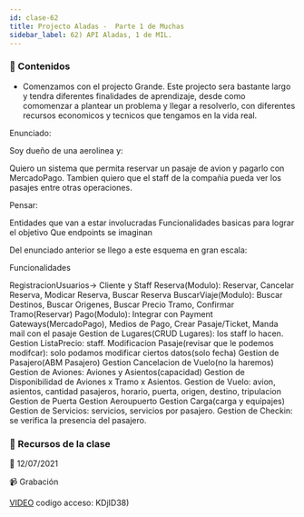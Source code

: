```yaml
---
id: clase-62
title: Projecto Aladas -  Parte 1 de Muchas
sidebar_label: 62) API Aladas, 1 de MIL.
---
```




### 📝 Contenidos

- Comenzamos con el projecto Grande. Este projecto sera bastante largo y tendra diferentes finalidades de aprendizaje, desde como comomenzar a plantear un problema y llegar a resolverlo, con diferentes recursos economicos y tecnicos que tengamos en la vida real.

Enunciado:

Soy dueño de una aerolinea y:

Quiero un sistema que permita reservar un pasaje de avion y pagarlo con MercadoPago.
Tambien quiero que el staff de la compañia pueda ver los pasajes entre otras operaciones.

Pensar:

Entidades que van a estar involucradas
Funcionalidades basicas para lograr el objetivo
Que endpoints se imaginan


Del enunciado anterior se llego a este esquema en gran escala:

Funcionalidades

RegistracionUsuarios-> Cliente y Staff
Reserva(Modulo): Reservar, Cancelar Reserva, Modicar Reserva, Buscar Reserva
BuscarViaje(Modulo): Buscar Destinos, Buscar Origenes, Buscar Precio Tramo, Confirmar Tramo(Reservar)
Pago(Modulo): Integrar con Payment Gateways(MercadoPago), Medios de Pago, Crear Pasaje/Ticket, Manda mail con el pasaje
Gestion de Lugares(CRUD Lugares): los staff lo hacen.
Gestion ListaPrecio: staff.
Modificacion Pasaje(revisar que le podemos modifcar): solo podamos modificar ciertos datos(solo fecha)
Gestion de Pasajero(ABM Pasajero)
Gestion Cancelacion de Vuelo(no la haremos)
Gestion de Aviones: Aviones y Asientos(capacidad)
Gestion de Disponibilidad de Aviones x Tramo x Asientos.
Gestion de Vuelo: avion, asientos, cantidad pasajeros, horario, puerta, origen, destino, tripulacion
Gestion de Puerta
Gestion Aeroupuerto
Gestion Carga(carga y equipajes)
Gestion de Servicios: servicios, servicios por pasajero.
Gestion de Checkin: se verifica la presencia del pasajero.

### 🚀 Recursos de la clase

📆 12/07/2021

📹 Grabación

[VIDEO](https://us02web.zoom.us/rec/share/_-UP3dcVA0JNzzZEWSLCAgINJsEIqa_Yhs0VnhgnlSObvki5V65aNL6XOMm8xLww.L94DKpXsp4h64j4M)
codigo acceso: KDjID38)
